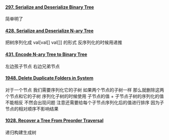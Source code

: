 #### [297. Serialize and Deserialize Binary Tree](https://leetcode.cn/problems/serialize-and-deserialize-binary-tree/)
简单明了

#### [428. Serialize and Deserialize N-ary Tree](https://leetcode.cn/problems/serialize-and-deserialize-n-ary-tree/)
把树序列化成 val[val[] val[]] 的形式 反序列化的时候用递推

#### [431. Encode N-ary Tree to Binary Tree](https://leetcode.cn/problems/encode-n-ary-tree-to-binary-tree/)
左边孩子节点 右边兄弟节点

#### [1948. Delete Duplicate Folders in System](https://leetcode.cn/problems/delete-duplicate-folders-in-system/)
对于一个节点 我们需要序列化它的子树 如果两个节点的子树一样 那么就删除这两个节点和它的子树 序列化子树的时候使用 子节点的值 + 子节点子树的序列化的值 不能相反 不然会出现问题 注意还需要给每个子节点序列化后的值进行排序 因为子节点的相对顺序不影响结果

#### [1028. Recover a Tree From Preorder Traversal](https://leetcode.cn/problems/recover-a-tree-from-preorder-traversal/)
递归构建生成树
<!--stackedit_data:
eyJoaXN0b3J5IjpbMjY1Njc5NjMxXX0=
-->